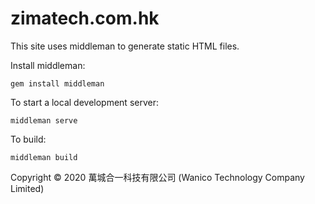 # zimatech.com.hk

This site uses middleman to generate static HTML files.

Install middleman:

```
gem install middleman
```

To start a local development server:

```
middleman serve
```

To build:

```
middleman build
```

Copyright &copy; 2020 萬城合一科技有限公司 (Wanico Technology Company Limited)
